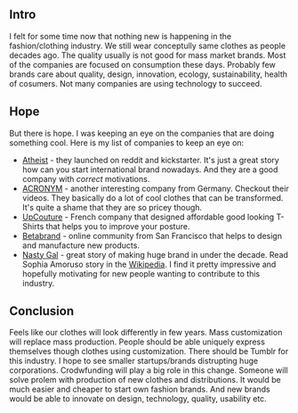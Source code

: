 <!--
name: Innovations in clothing
description: Innovations in fashion/clothing industry are coming
author: Anton Podviaznikov
author_email: anton@hashobject.com
author_url: http://twitter.com/podviaznikov
author_github: podviaznikov
author_twitter: podviaznikov
author_avatar: /images/anton-avatar.png
location: San Francisco, USA
date_created: 2014-07-05
date_modified: 2014-07-05
date_published: 2014-07-05
headline:
in_language: en
keywords: clothing, fashion, technology, startups
discussion_url: https://github.com/hashobject/blog.hashobject.com/issues/17
canonical_url: http://blog.hashobject.com/innovations-in-clothing
-->

## Intro

I felt for some time now that nothing new is happening in the fashion/clothing industry.
We still wear conceptully same clothes as people decades ago. The quality usually is not good for
mass market brands. Most of the companies are focused on consumption these days. Probably few brands care
about quality, design, innovation, ecology, sustainability, health of cosumers.
Not many companies are using technology to succeed.


## Hope

But there is hope. I was keeping an eye on the companies that are doing something cool.
Here is my list of companies to keep an eye on:

  * [Atheist](http://www.atheistberlin.com/atheist) - they launched on reddit and kickstarter.
  It's just a great story how can you start international brand nowadays. And they are a good company
  with *correct* motivations.
  * [ACRONYM](http://www.acrnm.com/) - another interesting company from Germany. Checkout their videos.
  They basically do a lot of cool clothes that can be transformed. It's quite a shame that they are so pricey though.
  * [UpCouture](http://upcouture.com/en/content/14-concept) - French company that designed affordable
  good looking T-Shirts that helps you to improve your posture.
  * [Betabrand](http://www.betabrand.com/) - online community from San Francisco that helps to design and
  manufacture new products.
  * [Nasty Gal](http://www.nastygal.com/) - great story of making huge brand in under the decade. Read Sophia Amoruso story in the [Wikipedia](http://en.wikipedia.org/wiki/Nasty_Gal). I find it pretty impressive and
  hopefully motivating for new people wanting to contribute to this industry.



## Conclusion

Feels like our clothes will look differently in few years.
Mass customization will replace mass production. People should be able uniquely express themselves though
clothes using customization. There should be Tumblr for this industry.
I hope to see smaller startups/brands distrupting huge corporations. Crodwfunding will play a big role in this change. Someone will solve prolem with production of new clothes and distributions. It would be much easier and cheaper to start own fashion brands. And new brands would be able to innovate on design, technology, quality,
usability etc.




